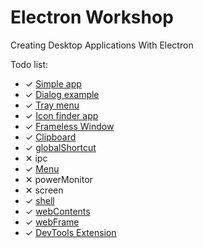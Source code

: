 # Electron Workshop

Creating Desktop Applications With Electron

Todo list:

* ✓ [Simple app](https://github.com/arifcakiroglu/electron-workshop/tree/master/simple-app)
* ✓ [Dialog example](https://github.com/arifcakiroglu/electron-workshop/tree/master/dialog-example)
* ✓ [Tray menu](https://github.com/arifcakiroglu/electron-workshop/tree/master/tray-menu)
* ✓ [Icon finder app](https://github.com/arifcakiroglu/electron-workshop/tree/master/icon-finder)
* ✓ [Frameless Window](https://github.com/arifcakiroglu/electron-workshop/tree/master/frameless-window)
* ✓ [Clipboard](https://github.com/arifcakiroglu/electron-workshop/tree/master/clipboard)
* ✓ [globalShortcut](https://github.com/arifcakiroglu/electron-workshop/tree/master/global-shortcut)
* ✕ ipc
* ✓ [Menu](https://github.com/arifcakiroglu/electron-workshop/tree/master/menu)
* ✕ powerMonitor
* ✕ screen
* ✓ [shell](https://github.com/arifcakiroglu/electron-workshop/tree/master/shell)
* ✓ [webContents](https://github.com/arifcakiroglu/electron-workshop/tree/master/web-contents)
* ✓ [webFrame](https://github.com/arifcakiroglu/electron-workshop/tree/master/web-frame)
* ✓ [DevTools Extension](https://github.com/arifcakiroglu/electron-workshop/tree/master/devtools-extension)
